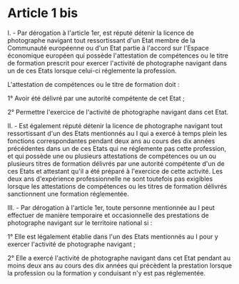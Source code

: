 # Article 1 bis

I. - Par dérogation à l'article 1er, est réputé détenir la licence de photographe navigant tout ressortissant d'un Etat membre de la Communauté européenne ou d'un Etat partie à l'accord sur l'Espace économique européen qui possède l'attestation de compétences ou le titre de formation prescrit pour exercer l'activité de photographe navigant dans un de ces Etats lorsque celui-ci réglemente la profession.

L'attestation de compétences ou le titre de formation doit :

1° Avoir été délivré par une autorité compétente de cet Etat ;

2° Permettre l'exercice de l'activité de photographe navigant dans cet Etat.

II. - Est également réputé détenir la licence de photographe navigant tout ressortissant d'un des Etats mentionnés au I qui a exercé à temps plein les fonctions correspondantes pendant deux ans au cours des dix années précédentes dans un de ces Etats qui ne réglemente pas cette profession, et qui possède une ou plusieurs attestations de compétences ou un ou plusieurs titres de formation délivrés par une autorité compétente d'un de ces Etats et attestant qu'il a été préparé à l'exercice de cette activité. Les deux ans d'expérience professionnelle ne sont toutefois pas exigibles lorsque les attestations de compétences ou les titres de formation délivrés sanctionnent une formation réglementée.

III. - Par dérogation à l'article 1er, toute personne mentionnée au I peut effectuer de manière temporaire et occasionnelle des prestations de photographe navigant sur le territoire national si :

1° Elle est légalement établie dans l'un des Etats mentionnés au I pour y exercer l'activité de photographe navigant ;

2° Elle a exercé l'activité de photographe navigant dans cet Etat pendant au moins deux ans au cours des dix années qui précèdent la prestation lorsque la profession ou la formation y conduisant n'y est pas réglementée.
